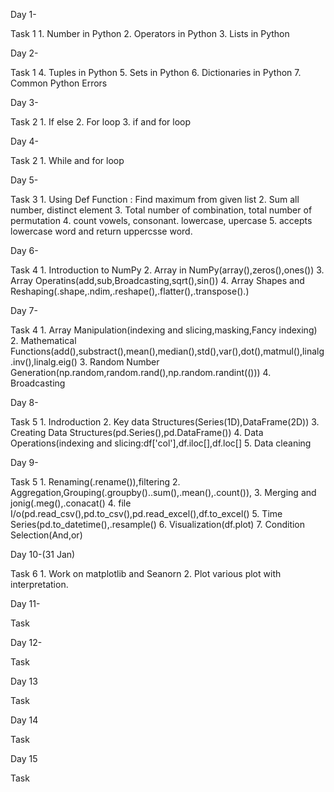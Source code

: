Day 1-

  Task 1
    1. Number in Python
    2. Operators in Python
    3. Lists in Python

Day 2-

  Task 1
    4. Tuples in Python
    5. Sets in  Python
    6. Dictionaries in Python
    7. Common Python Errors

Day 3-

  Task 2
    1. If else
    2. For loop
    3. if and for loop

Day 4-
  
  Task 2
     1. While and for loop

Day 5-

  Task 3
    1. Using Def Function : Find maximum from given list
    2. Sum all number, distinct element
    3. Total number of combination, total number of permutation
    4. count vowels, consonant. lowercase, upercase
    5. accepts lowercase word and return uppercsse word.

Day 6-

  Task 4
    1. Introduction to NumPy
    2. Array in NumPy(array(),zeros(),ones())
    3. Array Operatins(add,sub,Broadcasting,sqrt(),sin())
    4. Array Shapes and Reshaping(.shape,.ndim,.reshape(),.flatter(),.transpose().)

Day 7-

  Task 4
    1. Array Manipulation(indexing and slicing,masking,Fancy indexing)
    2. Mathematical Functions(add(),substract(),mean(),median(),std(),var(),dot(),matmul(),linalg.inv(),linalg.eig()
    3. Random Number Generation(np.random,random.rand(),np.random.randint(()))
    4. Broadcasting

Day 8-

  Task 5
    1. Indroduction
    2. Key data Structures(Series(1D),DataFrame(2D))
    3. Creating Data Structures(pd.Series(),pd.DataFrame())
    4. Data Operations(indexing and slicing:df['col'],df.iloc[],df.loc[]
    5. Data cleaning


Day 9-

  Task 5
    1. Renaming(.rename()),filtering
    2. Aggregation,Grouping(.groupby()..sum(),.mean(),.count()),
    3. Merging and jonig(.meg(),.conacat()
    4. file I/o(pd.read_csv(),pd.to_csv(),pd.read_excel(),df.to_excel()
    5. Time Series(pd.to_datetime(),.resample()
    6. Visualization(df.plot)
    7. Condition Selection(And,or)

Day 10-(31 Jan)

  Task 6
    1. Work on matplotlib and Seanorn
    2. Plot various plot with interpretation.


Day 11-

Task


Day 12-

Task


Day 13

Task


Day 14

Task



Day 15

Task


